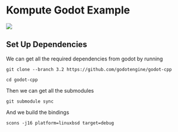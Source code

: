 # Kompute Godot Example

![](https://github.com/KomputeProject/kompute/raw/master/docs/images/komputer-godot-4.gif)

## Set Up Dependencies

We can get all the required dependencies from godot by running

```
git clone --branch 3.2 https://github.com/godotengine/godot-cpp

cd godot-cpp
```

Then we can get all the submodules

```
git submodule sync
```

And we build the bindings

```
scons -j16 platform=linuxbsd target=debug

```
